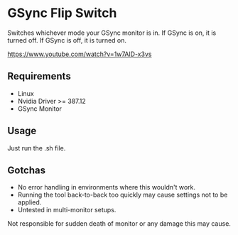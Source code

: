 # GSync Flip Switch
Switches whichever mode your GSync monitor is in. If GSync is on, it is turned off. If GSync is off, it is turned on.

https://www.youtube.com/watch?v=1w7AlD-x3vs

## Requirements
* Linux
* Nvidia Driver >= 387.12
* GSync Monitor

## Usage
Just run the .sh file.

## Gotchas
* No error handling in environments where this wouldn't work.
* Running the tool back-to-back too quickly may cause settings not to be applied.
* Untested in multi-monitor setups.

Not responsible for sudden death of monitor or any damage this may cause.
